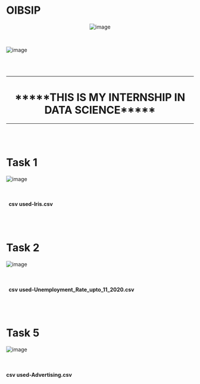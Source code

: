 # OIBSIP

<center>
  
 ![image](https://github.com/AmbikaSubramanian/OIBSIP/assets/139529989/9106bf7a-bf29-4374-ab75-217f87e7298a)


</center>




<br>

![image](https://github.com/AmbikaSubramanian/OIBSIP/assets/139529989/6f942057-5f7e-49cd-a29e-d26995c1fd6b)






<br> <br>
<hr><strong>
      <h1 align="center">*****THIS IS MY INTERNSHIP IN DATA SCIENCE***** </h1></strong> <hr><br> <br>

<h1>Task 1</h1>

![image](https://github.com/AmbikaSubramanian/OIBSIP/assets/139529989/b086f8fb-1bc4-47a3-ac95-24da01912d4d)



<br>
<h4>
  &nbsp;&nbsp;csv used-Iris.csv<br></h4>
  <br> <br>



<h1>Task 2</h1>

![image](https://github.com/AmbikaSubramanian/OIBSIP/assets/139529989/531617a6-d874-4a8a-ab34-2e69b561c389)




<br>
<h4>
  &nbsp;&nbsp;csv used-Unemployment_Rate_upto_11_2020.csv<br></h4>
  <br> <br>
  


<h1>Task 5</h1>

![image](https://github.com/AmbikaSubramanian/OIBSIP/assets/139529989/8b97362f-a20a-4348-b740-2b9ba5c91289)


<br>      
<h4>csv used-Advertising.csv<br></h4>
  <br> <br>


